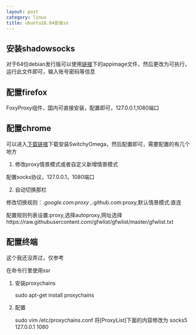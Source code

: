 ```yaml
---
layout: post
category: linux
title: ubuntu18.04安装ss
---
```


## 安装shadowsocks
对于64位debian发行版可以使用[链接](https://github.com/shadowsocks/shadowsocks-qt5/releases)下的appimage文件，然后更改为可执行，运行此文件即可，输入账号密码等信息

## 配置firefox
FoxyProxy组件，国内可直接安装，配置即可，127.0.0.1,1080端口

## 配置chrome
可以进入[下载链接](https://www.switchyomega.com/)下载安装SwitchyOmega，然后配置即可，需要配置的有几个地方

1. 修改proxy情景模式或者自定义新增情景模式

配置socks协议，127.0.0.1，1080端口

2. 自动切换那栏

修改切换规则：*.google.com:proxy ,*.github.com:proxy,默认情景模式:直连

配置规则列表设置:proxy,选择autoproxy,网址选择https://raw.githubusercontent.com/gfwlist/gfwlist/master/gfwlist.txt

## 配置终端

这个我还没弄过，仅参考

在命令行里使用ssr

1. 安装proxychains

    sudo apt-get install proxychains

2. 配置

    sudo vim /etc/proxychains.conf
    将[ProxyList]下面的内容修改为
    socks5 127.0.0.1 1080